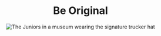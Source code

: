 <div align="center">
  <h1>Be Original</h1>

  ![The Juniors in a museum wearing the signature trucker hat](https://cdn.shopify.com/s/files/1/0809/6366/6236/files/IMG_0432.jpg?v=1693541595)
</div>
